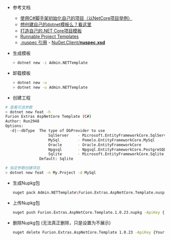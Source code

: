 * 参考文档

  * [使用C#脚手架初始化自己的项目（以NetCore项目举例）](https://zhuanlan.zhihu.com/p/348550362)
  * [想创建自己的dotnet模板么？看这里](https://www.cnblogs.com/laozhang-is-phi/p/10205495.html)
  * [打造自己的.NET Core项目模板](https://www.cnblogs.com/catcher1994/p/10061470.html)
  * [Runnable Project Templates](https://github.com/dotnet/templating/wiki/Runnable-Project-Templates)
  * [.nuspec 引用](https://docs.microsoft.com/zh-cn/nuget/reference/nuspec)  - [NuGet.Client/**nuspec.xsd**](https://github.com/NuGet/NuGet.Client/blob/dev/src/NuGet.Core/NuGet.Packaging/compiler/resources/nuspec.xsd)

* 生成模板

  ```bash
  > dotnet new -i Admin.NETTemplate
  ```

* 卸载模板

  ```bash
  > dotnet new -u
  > dotnet new -u Admin.NETTemplate
  ```

*  创建工程

  ```bash
  # 查看可选参数
  > dotnet new feat -h
  Furion Extras AspNetCore Template (C#)
  Author: Run2948
  Options:
    -d|--dbType  The type of DbProvider to use
                     SqlServer    - Microsoft.EntityFrameworkCore.SqlServer
                     MySql        - Pomelo.EntityFrameworkCore.MySql
                     Oracle       - Oracle.EntityFrameworkCore
                     Npgsql       - Npgsql.EntityFrameworkCore.PostgreSQL
                     Sqlite       - Microsoft.EntityFrameworkCore.Sqlite
                 Default: Sqlite
  
  # 指定参数创建项目               
  > dotnet new feat -n My.Project -d MySql
  ```

* 生成Nupkg包

  ```bash
  nuget pack Admin.NETTemplate\Furion.Extras.AspNetCore.Template.nuspec
  ```

* 上传Nupkg包

  ```bash
  nuget push Furion.Extras.AspNetCore.Template.1.0.23.nupkg -ApiKey {Your Nuget Key} -Source https://api.nuget.org/v3/index.json
  ```

* 删除Nupkg包 (无法真正删除，只是设置为不展示)

  ```bash
  nuget delete Furion.Extras.AspNetCore.Template 1.0.23 -ApiKey {Your Nuget Key} -Source https://api.nuget.org/v3/index.json
  ```

  

